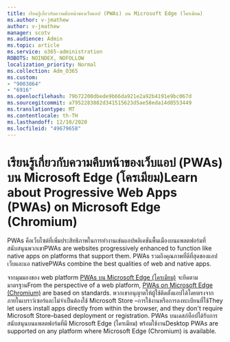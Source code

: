 ```yaml
---
title: เรียนรู้เกี่ยวกับความคืบหน้าของเว็บแอป (PWAs) บน Microsoft Edge (โครเมียม)
ms.author: v-jmathew
author: v-jmathew
manager: scotv
ms.audience: Admin
ms.topic: article
ms.service: o365-administration
ROBOTS: NOINDEX, NOFOLLOW
localization_priority: Normal
ms.collection: Adm_O365
ms.custom:
- "9003864"
- "6916"
ms.openlocfilehash: 79b72200dbede9b66da921e2a92b4191e9bc067d
ms.sourcegitcommit: a7952283882d341515623d5ae58eda14d0553449
ms.translationtype: MT
ms.contentlocale: th-TH
ms.lasthandoff: 12/10/2020
ms.locfileid: "49679658"
---
```

# <a name="learn-about-progressive-web-apps-pwas-on-microsoft-edge-chromium"></a><span data-ttu-id="72d6a-102">เรียนรู้เกี่ยวกับความคืบหน้าของเว็บแอป (PWAs) บน Microsoft Edge (โครเมียม)</span><span class="sxs-lookup"><span data-stu-id="72d6a-102">Learn about Progressive Web Apps (PWAs) on Microsoft Edge (Chromium)</span></span>

<span data-ttu-id="72d6a-103">PWAs คือเว็บไซต์ที่เพิ่มประสิทธิภาพในการทำงานเช่นแอปพลิเคชันพื้นเมืองบนแพลตฟอร์มที่สนับสนุนพวกเขา</span><span class="sxs-lookup"><span data-stu-id="72d6a-103">PWAs are websites progressively enhanced to function like native apps on platforms that support them.</span></span> <span data-ttu-id="72d6a-104">PWAs รวมถึงคุณภาพที่ดีที่สุดของแอปเว็บและแอ native</span><span class="sxs-lookup"><span data-stu-id="72d6a-104">PWAs combine the best qualities of web and native apps.</span></span>

<span data-ttu-id="72d6a-105">จากมุมมองของ web platform [PWAs บน Microsoft Edge (โครเมียม)](https://go.microsoft.com/fwlink/?linkid=2135193) จะยึดตามมาตรฐาน</span><span class="sxs-lookup"><span data-stu-id="72d6a-105">From the perspective of a web platform, [PWAs on Microsoft Edge (Chromium)](https://go.microsoft.com/fwlink/?linkid=2135193) are based on standards.</span></span> <span data-ttu-id="72d6a-106">พวกเขาอนุญาตให้ผู้ใช้ติดตั้งแอปได้โดยตรงจากภายในเบราว์เซอร์และไม่จำเป็นต้องใช้ Microsoft Store –การใช้งานหรือการลงทะเบียนที่ใช้</span><span class="sxs-lookup"><span data-stu-id="72d6a-106">They let users install apps directly from within the browser, and they don't require Microsoft Store–based deployment or registration.</span></span> <span data-ttu-id="72d6a-107">PWAs บนเดสก์ท็อปได้รับการสนับสนุนบนแพลตฟอร์มที่มี Microsoft Edge (โครเมียม) พร้อมใช้งาน</span><span class="sxs-lookup"><span data-stu-id="72d6a-107">Desktop PWAs are supported on any platform where Microsoft Edge (Chromium) is available.</span></span>
